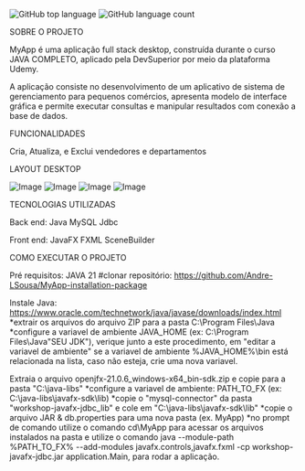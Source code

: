 
![GitHub top language](https://img.shields.io/github/languages/top/Andre-LSousa/workshop-javafx-jdbc?style=plastic)
![GitHub language count](https://img.shields.io/github/languages/count/Andre-LSousa/workshop-javafx-jdbc?style=plastic)

SOBRE O PROJETO

MyApp é uma aplicação full stack desktop, construída durante o curso JAVA COMPLETO, aplicado pela DevSuperior por meio da plataforma Udemy.

A aplicação consiste no desenvolvimento de um aplicativo de sistema de gerenciamento para pequenos comércios, apresenta modelo de interface gráfica e permite executar consultas e manipular resultados com conexão a base de dados.

FUNCIONALIDADES

Cria, Atualiza, e Exclui vendedores e departamentos

LAYOUT DESKTOP

![Image](https://github.com/user-attachments/assets/43badf12-d144-4b19-9d94-f3620c4dd124)
![Image](https://github.com/user-attachments/assets/0dbacff1-0c4d-43ba-bdaa-5cdd4c6842ac)
![Image](https://github.com/user-attachments/assets/fe5c2e52-5b03-402e-aae0-91d8b0859b49)
![Image](https://github.com/user-attachments/assets/a7f6b21f-76d7-4120-8408-af1e80acac02)




TECNOLOGIAS UTILIZADAS

Back end:
Java
MySQL
Jdbc

Front end: 
JavaFX
FXML
SceneBuilder


COMO EXECUTAR O PROJETO

Pré requisitos: JAVA 21
#clonar repositório: https://github.com/Andre-LSousa/MyApp-installation-package

Instale Java: https://www.oracle.com/technetwork/java/javase/downloads/index.html
*extrair os arquivos do arquivo ZIP para a pasta C:\Program Files\Java 
*configure a variavel de ambiente JAVA_HOME (ex: C:\Program Files\Java\"SEU JDK"), verique junto a este procedimento, em "editar a variavel de ambiente" se a variavel de ambiente %JAVA_HOME%\bin está relacionada na lista, caso não esteja, crie uma nova variavel. 

Extraia o arquivo openjfx-21.0.6_windows-x64_bin-sdk.zip e copie para a pasta "C:\java-libs"
*configure a variavel de ambiente: PATH_TO_FX (ex: C:\java-libs\javafx-sdk\lib)
*copie o "mysql-connector" da pasta "workshop-javafx-jdbc_lib" e cole em "C:\java-libs\javafx-sdk\lib"
*copie o arquivo JAR & db.properties para uma nova pasta (ex. MyApp)
*no prompt de comando utilize o comando cd\MyApp para acessar os arquivos instalados na pasta e utilize o comando java --module-path %PATH_TO_FX% --add-modules javafx.controls,javafx.fxml -cp workshop-javafx-jdbc.jar application.Main, para rodar a aplicação.














